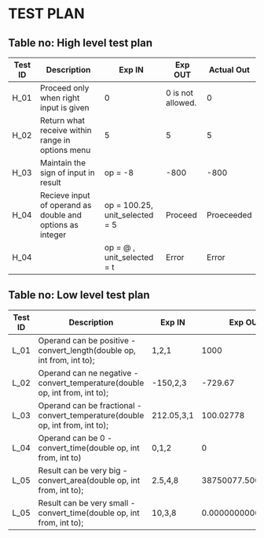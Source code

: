 # TEST PLAN

## Table no: High level test plan

| **Test ID** | **Description**                                              | **Exp IN**   | **Exp OUT**      | **Actual Out** |  
|-------------|--------------------------------------------------------------|------------  |------------------|----------------|
|  H_01       |  Proceed only when right input is given   |      0       |0 is not allowed. | 0              | 
|  H_02       |  Return what receive within range in options menu  |      5       | 5 | 5              |
|  H_03       |  Maintain the sign of input in result  | op = -8 | -800 | -800 |
|  H_04       |  Recieve input of operand as double and options as integer | op = 100.25, unit_selected = 5 | Proceed | Proeceeded |
|  H_04       |   | op = @ , unit_selected = t | Error | Error |

## Table no: Low level test plan

| **Test ID** | **Description**                                              | **Exp IN** | **Exp OUT** | **Actual Out** |**Type Of Test**  |    
|-------------|--------------------------------------------------------------|------------|-------------|----------------|------------------|
|  L_01       | Operand can be positive - convert_length(double op, int from, int to); |  1,2,1     |     1000      |       20000       |Requirement based |
|  L_02       | Operand can ne negative - convert_temperature(double op, int from, int to); |  -150,2,3   |    -729.67    |       -729.67       |Requirement based |
|  L_03       | Operand can be fractional - convert_temperature(double op, int from, int to);|  212.05,3,1  |    100.02778   |     100.02778        |Requirement based |
|  L_04       | Operand can be 0 - convert_time(double op, int from, int to)|  0,1,2  |    0     |      0         |Requirement based |
|  L_05       |  Result can be very big - convert_area(double op, int from, int to); | 2.5,4,8 |      38750077.500155002 |         38750077.500155002 |Requirement based |
|  L_05       |  Result can be very small -  convert_time(double op, int from, int to); | 10,3,8 |      0.000000000003803     |          0.000000000003803     |Requirement based |